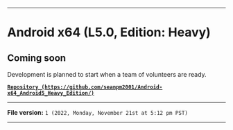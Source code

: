 
***

# Android x64 (L5.0, Edition: Heavy)

## Coming soon

Development is planned to start when a team of volunteers are ready.

**[`Repository (https://github.com/seanpm2001/Android-x64_Android5_Heavy_Edition/)`](https://github.com/seanpm2001/Android-x64_Android5_Heavy_Edition/)**

***

**File version:** `1 (2022, Monday, November 21st at 5:12 pm PST)`

***
